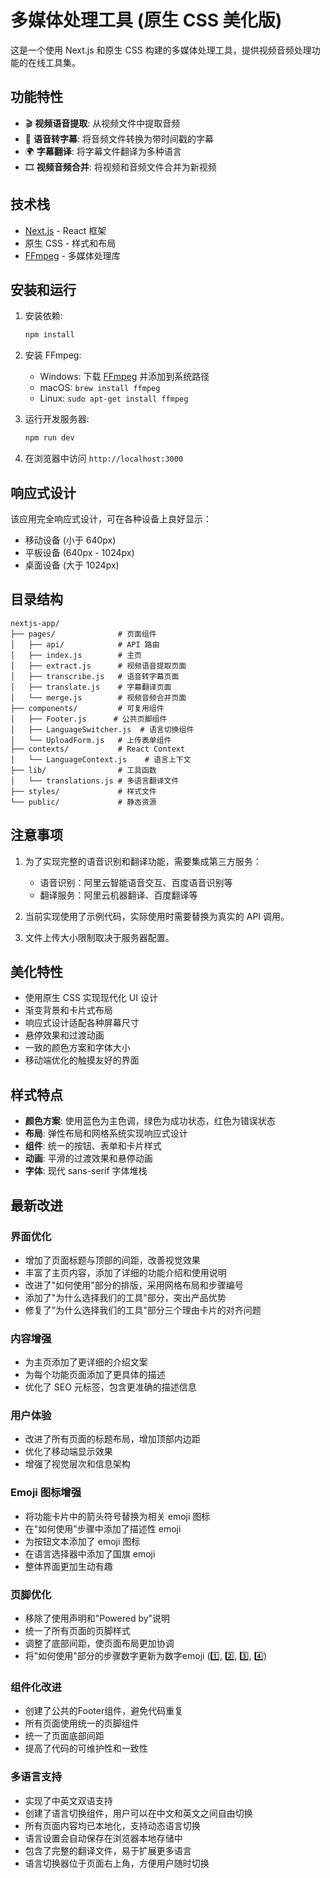# 多媒体处理工具 (原生 CSS 美化版)

这是一个使用 Next.js 和原生 CSS 构建的多媒体处理工具，提供视频音频处理功能的在线工具集。

## 功能特性

- 🎬 **视频语音提取**: 从视频文件中提取音频
- 🎤 **语音转字幕**: 将音频文件转换为带时间戳的字幕
- 🌍 **字幕翻译**: 将字幕文件翻译为多种语言
- 🎞️ **视频音频合并**: 将视频和音频文件合并为新视频

## 技术栈

- [Next.js](https://nextjs.org/) - React 框架
- 原生 CSS - 样式和布局
- [FFmpeg](https://ffmpeg.org/) - 多媒体处理库

## 安装和运行

1. 安装依赖:
   ```bash
   npm install
   ```

2. 安装 FFmpeg:
   - Windows: 下载 [FFmpeg](https://ffmpeg.org/download.html) 并添加到系统路径
   - macOS: `brew install ffmpeg`
   - Linux: `sudo apt-get install ffmpeg`

3. 运行开发服务器:
   ```bash
   npm run dev
   ```

4. 在浏览器中访问 `http://localhost:3000`

## 响应式设计

该应用完全响应式设计，可在各种设备上良好显示：
- 移动设备 (小于 640px)
- 平板设备 (640px - 1024px)
- 桌面设备 (大于 1024px)

## 目录结构

```
nextjs-app/
├── pages/              # 页面组件
│   ├── api/            # API 路由
│   ├── index.js        # 主页
│   ├── extract.js      # 视频语音提取页面
│   ├── transcribe.js   # 语音转字幕页面
│   ├── translate.js    # 字幕翻译页面
│   └── merge.js        # 视频音频合并页面
├── components/         # 可复用组件
│   ├── Footer.js      # 公共页脚组件
│   ├── LanguageSwitcher.js  # 语言切换组件
│   └── UploadForm.js   # 上传表单组件
├── contexts/           # React Context
│   └── LanguageContext.js    # 语言上下文
├── lib/                # 工具函数
│   └── translations.js # 多语言翻译文件
├── styles/             # 样式文件
└── public/             # 静态资源
```

## 注意事项

1. 为了实现完整的语音识别和翻译功能，需要集成第三方服务：
   - 语音识别：阿里云智能语音交互、百度语音识别等
   - 翻译服务：阿里云机器翻译、百度翻译等

2. 当前实现使用了示例代码，实际使用时需要替换为真实的 API 调用。

3. 文件上传大小限制取决于服务器配置。

## 美化特性

- 使用原生 CSS 实现现代化 UI 设计
- 渐变背景和卡片式布局
- 响应式设计适配各种屏幕尺寸
- 悬停效果和过渡动画
- 一致的颜色方案和字体大小
- 移动端优化的触摸友好的界面

## 样式特点

- **颜色方案**: 使用蓝色为主色调，绿色为成功状态，红色为错误状态
- **布局**: 弹性布局和网格系统实现响应式设计
- **组件**: 统一的按钮、表单和卡片样式
- **动画**: 平滑的过渡效果和悬停动画
- **字体**: 现代 sans-serif 字体堆栈

## 最新改进

### 界面优化
- 增加了页面标题与顶部的间距，改善视觉效果
- 丰富了主页内容，添加了详细的功能介绍和使用说明
- 改进了"如何使用"部分的排版，采用网格布局和步骤编号
- 添加了"为什么选择我们的工具"部分，突出产品优势
- 修复了"为什么选择我们的工具"部分三个理由卡片的对齐问题

### 内容增强
- 为主页添加了更详细的介绍文案
- 为每个功能页面添加了更具体的描述
- 优化了 SEO 元标签，包含更准确的描述信息

### 用户体验
- 改进了所有页面的标题布局，增加顶部内边距
- 优化了移动端显示效果
- 增强了视觉层次和信息架构

### Emoji 图标增强
- 将功能卡片中的箭头符号替换为相关 emoji 图标
- 在"如何使用"步骤中添加了描述性 emoji
- 为按钮文本添加了 emoji 图标
- 在语言选择器中添加了国旗 emoji
- 整体界面更加生动有趣

### 页脚优化
- 移除了使用声明和"Powered by"说明
- 统一了所有页面的页脚样式
- 调整了底部间距，使页面布局更加协调
- 将"如何使用"部分的步骤数字更新为数字emoji (1️⃣, 2️⃣, 3️⃣, 4️⃣)

### 组件化改进
- 创建了公共的Footer组件，避免代码重复
- 所有页面使用统一的页脚组件
- 统一了页面底部间距
- 提高了代码的可维护性和一致性

### 多语言支持
- 实现了中英文双语支持
- 创建了语言切换组件，用户可以在中文和英文之间自由切换
- 所有页面内容均已本地化，支持动态语言切换
- 语言设置会自动保存在浏览器本地存储中
- 包含了完整的翻译文件，易于扩展更多语言
- 语言切换器位于页面右上角，方便用户随时切换